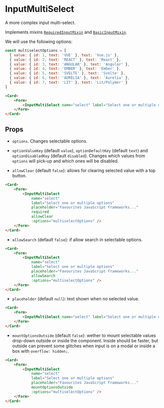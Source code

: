 <script setup>
import InputMultiSelect from '../../../lib/components/form/InputMultiSelect.vue'
import Form from '../../../lib/components/form/Form.vue'
import Card from '../../../lib/components/info/Card.vue'

const multiselectOptions = [
  { value: { id: 1, text: 'VUE' }, text: 'Vue.js' },
  { value: { id: 2, text: 'REACT' }, text: 'React' },
  { value: { id: 3, text: 'ANGULAR' }, text: 'Angular' },
  { value: { id: 4, text: 'EMBER' }, text: 'Ember' },
  { value: { id: 5, text: 'SVELTE' }, text: 'Svelte' },
  { value: { id: 6, text: 'AURELIA' }, text: 'Aurelia' },
  { value: { id: 7, text: 'LIT' }, text: 'Lit/Polymer' }
]
</script>

<style>
.vp-doc .input-multi-select__option-list {
    padding-left: 0 !important;
    margin: 0 !important;
}

.vp-doc .input-multi-select__error {
    height: auto !important;
    line-height: 1.2 !important;
    margin: 0 !important;
}
</style>

# InputMultiSelect

A more complex input multi-select.

Implements mixins [`RequiredInputMixin`](/components/form/required-input-mixin) and [`BasicInputMixin`](/components/form/basic-input-mixin).

We will use the following options:

```js
const multiselectOptions = [
  { value: { id: 1, text: 'VUE' }, text: 'Vue.js' },
  { value: { id: 2, text: 'REACT' }, text: 'React' },
  { value: { id: 3, text: 'ANGULAR' }, text: 'Angular' },
  { value: { id: 4, text: 'EMBER' }, text: 'Ember' },
  { value: { id: 5, text: 'SVELTE' }, text: 'Svelte' },
  { value: { id: 6, text: 'AURELIA' }, text: 'Aurelia' },
  { value: { id: 7, text: 'LIT' }, text: 'Lit/Polymer' }
]
```

<Card>
    <Form>
        <InputMultiSelect name="select" label="Select one or multiple options" placeholder="Favourites JavaScript frameworks..." required :options="multiselectOptions" />
    </Form>
</Card>

```html
<Card>
    <Form>
        <InputMultiSelect name="select" label="Select one or multiple options" placeholder="Favourites JavaScript frameworks..." required :options="multiselectOptions" />
    </Form>
</Card>
```

<div class="mb-xs-8" />

## Props

- `options`. Changes selectable options.

<div class="mb-xs-8" />

- `optionValueKey` (default `value`), `optionDefaultKey` (default `text`) and `optionDisabledKey` (default `disabled`). Changes which values from `options` will pick-up and which ones will be disabled.

<div class="mb-xs-8" />

- `allowClear` (default `false`): allows for clearing selected value with a top button.

<div class="mb-xs-4" />

<Card>
    <Form>
        <InputMultiSelect
            name="select"
            label="Select one or multiple options"
            placeholder="Favourites JavaScript frameworks..."
            required
            allowClear
            :options="multiselectOptions" />
    </Form>
</Card>

```html
<Card>
    <Form>
        <InputMultiSelect
            name="select"
            label="Select one or multiple options"
            placeholder="Favourites JavaScript frameworks..."
            required
            allowClear
            :options="multiselectOptions" />
    </Form>
</Card>
```

<div class="mb-xs-8" />

- `allowSearch` (default `false`): if allow search in selectable options.

<div class="mb-xs-4" />

<Card>
    <Form>
        <InputMultiSelect
            name="select"
            label="Select one or multiple options"
            placeholder="Favourites JavaScript frameworks..."
            allowSearch
            :options="multiselectOptions" />
    </Form>
</Card>

```html
<Card>
    <Form>
        <InputMultiSelect
            name="select"
            label="Select one or multiple options"
            placeholder="Favourites JavaScript frameworks..."
            allowSearch
            :options="multiselectOptions" />
    </Form>
</Card>
```

<div class="mb-xs-8" />

- `placeholder` (default `null`): text shown when no selected value.

<Card>
    <Form>
        <InputMultiSelect name="select" label="Select one or multiple options" placeholder="Select your favourites JavaScript frameworks..." required :options="multiselectOptions" />
    </Form>
</Card>

```html
<Card>
    <Form>
        <InputMultiSelect name="select" label="Select one or multiple options" placeholder="Select your favourites JavaScript frameworks..." required :options="multiselectOptions" />
    </Form>
</Card>
```

<div class="mb-xs-8" />

- `mountOptionsOutside` (default `false`): wether to mount selectable values drop-down outside or inside the component. Inside should be faster, but outside can prevent some glitches when input is on a modal or inside a box with `overflow: hidden;`.

<div class="mb-xs-4" />

<Card>
    <Form>
        <InputMultiSelect
            name="select"
            label="Select one or multiple options"
            placeholder="Favourites JavaScript frameworks..."
            mountOptionsOutside
            :options="multiselectOptions" />
    </Form>
</Card>

```html
<Card>
    <Form>
        <InputMultiSelect
            name="select"
            label="Select one or multiple options"
            placeholder="Favourites JavaScript frameworks..."
            mountOptionsOutside
            :options="multiselectOptions" />
    </Form>
</Card>
```

<div class="mb-xs-8" />